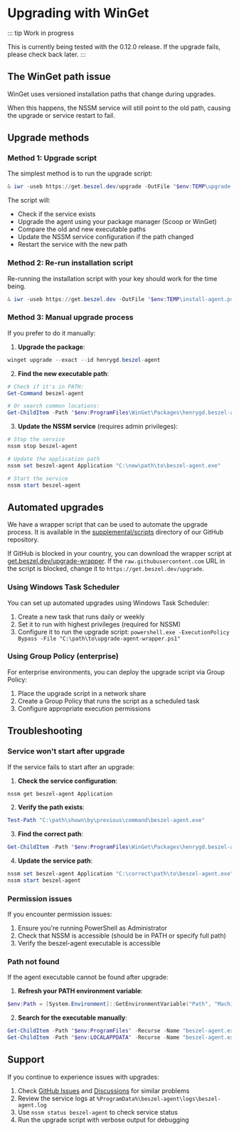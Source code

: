 # Upgrading with WinGet

::: tip Work in progress

This is currently being tested with the 0.12.0 release. If the upgrade fails, please check back later.
:::

<!-- This guide explains how to upgrade the Beszel Agent on Windows systems, particularly when installed via WinGet. -->

## The WinGet path issue

WinGet uses versioned installation paths that change during upgrades.

When this happens, the NSSM service will still point to the old path, causing the upgrade or service restart to fail.

## Upgrade methods

### Method 1: Upgrade script

The simplest method is to run the upgrade script:

```powershell
& iwr -useb https://get.beszel.dev/upgrade -OutFile "$env:TEMP\upgrade-agent.ps1"; & Powershell -ExecutionPolicy Bypass -File "$env:TEMP\upgrade-agent.ps1"
```

The script will:

- Check if the service exists
- Upgrade the agent using your package manager (Scoop or WinGet)
- Compare the old and new executable paths
- Update the NSSM service configuration if the path changed
- Restart the service with the new path

### Method 2: Re-run installation script

Re-running the installation script with your key should work for the time being.

```powershell
& iwr -useb https://get.beszel.dev -OutFile "$env:TEMP\install-agent.ps1"; & Powershell -ExecutionPolicy Bypass -File "$env:TEMP\install-agent.ps1" -Key "your-ssh-key-here"
```

### Method 3: Manual upgrade process

If you prefer to do it manually:

1. **Upgrade the package**:

<!-- ```powershell
# For WinGet users:
winget upgrade --exact --id henrygd.beszel-agent

# For Scoop users:
scoop update beszel-agent
``` -->

```powershell
winget upgrade --exact --id henrygd.beszel-agent
```

2. **Find the new executable path**:

```powershell
# Check if it's in PATH:
Get-Command beszel-agent

# Or search common locations:
Get-ChildItem -Path "$env:ProgramFiles\WinGet\Packages\henrygd.beszel-agent*\beszel-agent.exe"
```

3. **Update the NSSM service** (requires admin privileges):

```powershell
# Stop the service
nssm stop beszel-agent

# Update the application path
nssm set beszel-agent Application "C:\new\path\to\beszel-agent.exe"

# Start the service
nssm start beszel-agent
```

## Automated upgrades

We have a wrapper script that can be used to automate the upgrade process. It is available in the [supplemental/scripts](https://github.com/henrygd/beszel/tree/main/supplemental/scripts) directory of our GitHub repository.

If GitHub is blocked in your country, you can download the wrapper script at [get.beszel.dev/upgrade-wrapper](https://get.beszel.dev/upgrade-wrapper). If the `raw.githubusercontent.com` URL in the script is blocked, change it to `https://get.beszel.dev/upgrade`.

### Using Windows Task Scheduler

You can set up automated upgrades using Windows Task Scheduler:

1. Create a new task that runs daily or weekly
2. Set it to run with highest privileges (required for NSSM)
3. Configure it to run the upgrade script: `powershell.exe -ExecutionPolicy Bypass -File "C:\path\to\upgrade-agent-wrapper.ps1"`

### Using Group Policy (enterprise)

For enterprise environments, you can deploy the upgrade script via Group Policy:

1. Place the upgrade script in a network share
2. Create a Group Policy that runs the script as a scheduled task
3. Configure appropriate execution permissions

## Troubleshooting

### Service won't start after upgrade

If the service fails to start after an upgrade:

1. **Check the service configuration**:

```powershell
nssm get beszel-agent Application
```

2. **Verify the path exists**:

```powershell
Test-Path "C:\path\shown\by\previous\command\beszel-agent.exe"
```

3. **Find the correct path**:

```powershell
Get-ChildItem -Path "$env:ProgramFiles\WinGet\Packages\henrygd.beszel-agent*\beszel-agent.exe" -Recurse
```

4. **Update the service path**:

```powershell
nssm set beszel-agent Application "C:\correct\path\to\beszel-agent.exe"
nssm start beszel-agent
```

### Permission issues

If you encounter permission issues:

1. Ensure you're running PowerShell as Administrator
2. Check that NSSM is accessible (should be in PATH or specify full path)
3. Verify the beszel-agent executable is accessible

### Path not found

If the agent executable cannot be found after upgrade:

1. **Refresh your PATH environment variable**:

```powershell
$env:Path = [System.Environment]::GetEnvironmentVariable("Path", "Machine") + ";" + [System.Environment]::GetEnvironmentVariable("Path", "User")
```

2. **Search for the executable manually**:

```powershell
Get-ChildItem -Path "$env:ProgramFiles" -Recurse -Name "beszel-agent.exe" -ErrorAction SilentlyContinue
Get-ChildItem -Path "$env:LOCALAPPDATA" -Recurse -Name "beszel-agent.exe" -ErrorAction SilentlyContinue
```

## Support

If you continue to experience issues with upgrades:

1. Check [GitHub Issues](https://github.com/henrygd/beszel/issues) and [Discussions](https://github.com/henrygd/beszel/discussions) for similar problems
2. Review the service logs at `%ProgramData%\beszel-agent\logs\beszel-agent.log`
3. Use `nssm status beszel-agent` to check service status
4. Run the upgrade script with verbose output for debugging
